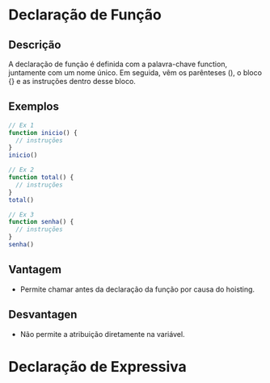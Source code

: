 # Declaração de Função

## Descrição
A declaração de função é definida com a palavra-chave function, juntamente com um nome único. Em seguida, vêm os parênteses (), o bloco {} e as instruções dentro desse bloco.

## Exemplos

```javascript
// Ex 1
function inicio() {
  // instruções
}
inicio()

// Ex 2
function total() {
  // instruções
}
total()

// Ex 3
function senha() {
  // instruções
}
senha()
```
## Vantagem
- Permite chamar antes da declaração da função por causa do hoisting.
## Desvantagen
- Não permite a atribuição diretamente na variável.



# Declaração de Expressiva
